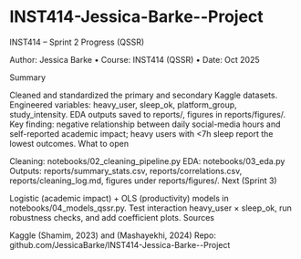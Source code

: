 # INST414-Jessica-Barke--Project
INST414 – Sprint 2 Progress (QSSR)

Author: Jessica Barke • Course: INST414 (QSSR) • Date: Oct 2025

Summary

Cleaned and standardized the primary and secondary Kaggle datasets.
Engineered variables: heavy_user, sleep_ok, platform_group, study_intensity.
EDA outputs saved to reports/, figures in reports/figures/.
Key finding: negative relationship between daily social-media hours and self-reported academic impact; heavy users with <7h sleep report the lowest outcomes.
What to open

Cleaning: notebooks/02_cleaning_pipeline.py
EDA: notebooks/03_eda.py
Outputs: reports/summary_stats.csv, reports/correlations.csv, reports/cleaning_log.md, figures under reports/figures/.
Next (Sprint 3)

Logistic (academic impact) + OLS (productivity) models in notebooks/04_models_qssr.py.
Test interaction heavy_user × sleep_ok, run robustness checks, and add coefficient plots.
Sources

Kaggle (Shamim, 2023) and (Mashayekhi, 2024)
Repo: github.com/JessicaBarke/INST414-Jessica-Barke--Project
